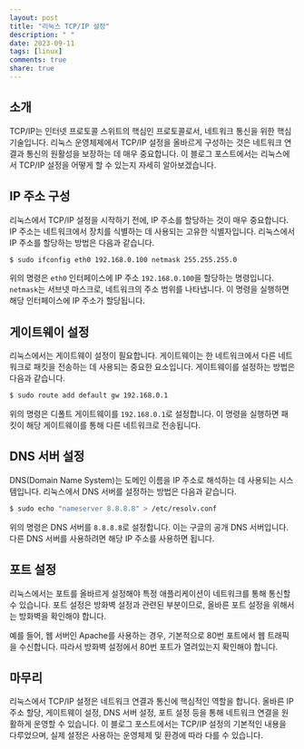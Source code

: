 ```yaml
---
layout: post
title: "리눅스 TCP/IP 설정"
description: " "
date: 2023-09-11
tags: [linux]
comments: true
share: true
---
```


## 소개

TCP/IP는 인터넷 프로토콜 스위트의 핵심인 프로토콜로서, 네트워크 통신을 위한 핵심 기술입니다. 리눅스 운영체제에서 TCP/IP 설정을 올바르게 구성하는 것은 네트워크 연결과 통신의 원활성을 보장하는 데 매우 중요합니다. 이 블로그 포스트에서는 리눅스에서 TCP/IP 설정을 어떻게 할 수 있는지 자세히 알아보겠습니다.

## IP 주소 구성

리눅스에서 TCP/IP 설정을 시작하기 전에, IP 주소를 할당하는 것이 매우 중요합니다. IP 주소는 네트워크에서 장치를 식별하는 데 사용되는 고유한 식별자입니다. 리눅스에서 IP 주소를 할당하는 방법은 다음과 같습니다.

```bash
$ sudo ifconfig eth0 192.168.0.100 netmask 255.255.255.0
```

위의 명령은 `eth0` 인터페이스에 IP 주소 `192.168.0.100`을 할당하는 명령입니다. `netmask`는 서브넷 마스크로, 네트워크의 주소 범위를 나타냅니다. 이 명령을 실행하면 해당 인터페이스에 IP 주소가 할당됩니다. 

## 게이트웨이 설정

리눅스에서는 게이트웨이 설정이 필요합니다. 게이트웨이는 한 네트워크에서 다른 네트워크로 패킷을 전송하는 데 사용되는 중요한 요소입니다. 게이트웨이를 설정하는 방법은 다음과 같습니다.

```bash
$ sudo route add default gw 192.168.0.1
```

위의 명령은 디폴트 게이트웨이를 `192.168.0.1`로 설정합니다. 이 명령을 실행하면 패킷이 해당 게이트웨이를 통해 다른 네트워크로 전송됩니다.

## DNS 서버 설정

DNS(Domain Name System)는 도메인 이름을 IP 주소로 해석하는 데 사용되는 시스템입니다. 리눅스에서 DNS 서버를 설정하는 방법은 다음과 같습니다.

```bash
$ sudo echo "nameserver 8.8.8.8" > /etc/resolv.conf
```

위의 명령은 DNS 서버를 `8.8.8.8`로 설정합니다. 이는 구글의 공개 DNS 서버입니다. 다른 DNS 서버를 사용하려면 해당 IP 주소를 사용하면 됩니다.

## 포트 설정

리눅스에서는 포트를 올바르게 설정해야 특정 애플리케이션이 네트워크를 통해 통신할 수 있습니다. 포트 설정은 방화벽 설정과 관련된 부분이므로, 올바른 포트 설정을 위해서는 방화벽을 확인해야 합니다.

예를 들어, 웹 서버인 Apache를 사용하는 경우, 기본적으로 80번 포트에서 웹 트래픽을 수신합니다. 따라서 방화벽 설정에서 80번 포트가 열려있는지 확인해야 합니다.

## 마무리

리눅스에서 TCP/IP 설정은 네트워크 연결과 통신에 핵심적인 역할을 합니다. 올바른 IP 주소 할당, 게이트웨이 설정, DNS 서버 설정, 포트 설정 등을 통해 네트워크 연결을 원활하게 운영할 수 있습니다. 이 블로그 포스트에서는 TCP/IP 설정의 기본적인 내용을 다루었으며, 실제 설정은 사용하는 운영체제 및 환경에 따라 다를 수 있습니다.